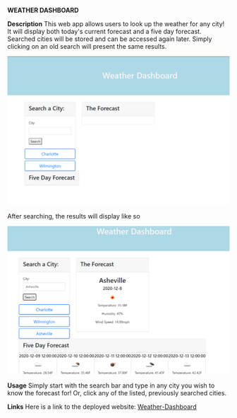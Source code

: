 **WEATHER DASHBOARD**

**Description**
This web app allows users to look up the weather for any city! It will display both today's current forecast and a five day forecast. Searched cities will be stored and can be accessed again later. Simply clicking on an old search will present the same results.

![Image of Homepage](/images/homepage.png)

After searching, the results will display like so

![Image of Search](/images/searcheddash.png)

**Usage**
Simply start with the search bar and type in any city you wish to know the forecast for! Or, click any of the listed, previously searched cities.

**Links**
Here is a link to the deployed website:
[Weather-Dashboard](https://tedwar52.github.io/Weather-Dashboard/)
